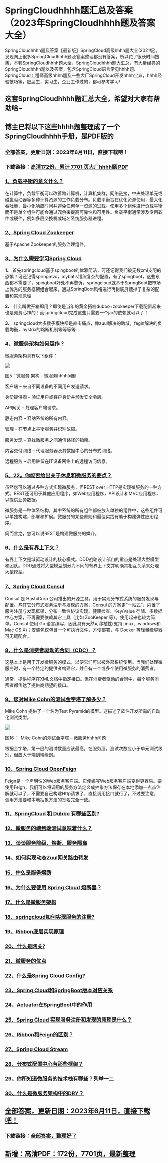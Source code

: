 # SpringCloudhhhh题汇总及答案（2023年SpringCloudhhhh题及答案大全）

SpringCloudhhhh题及答案【最新版】SpringCloud高级hhhh题大全(2021版)，发现网上很多SpringCloudhhhh题及答案整理都没有答案，所以花了很长时间搜集，本套SpringCloudhhhh题大全，SpringCloudhhhh题大汇总，有大量经典的SpringCloudhhhh题以及答案，包含SpringCloud语言常见hhhh题、SpringCloud工程师高级hhhh题及一些大厂SpringCloud开发hhhh宝典，hhhh经验技巧等，应届生，实习生，企业工作过的，都可参考学习!

## 这套SpringCloudhhhh题汇总大全，希望对大家有帮助哈~ 

## 博主已将以下这些hhhh题整理成了一个SpringCloudhhhh手册，是PDF版的


### 全部答案，更新日期：2023年6月11日，直接下载吧！
### 下载链接：[高清172份，累计 7701 页大厂hhhh题  PDF](https://gitee.com/souyunku/DevBooks/blob/master/docs/index.md)


### [1、负载平衡的意义什么？](https://gitee.com/souyunku/NewDevBooks/blob/master/docs/SpringCloud/SpringCloudhhhh题汇总及答案（2021年SpringCloudhhhh题及答案大全）.md#1负载平衡的意义什么)  


在计算中，负载平衡可以改善跨计算机，计算机集群，网络链接，中央处理单元或磁盘驱动器等多种计算资源的工作负载分布。负载平衡旨在优化资源使用，最大化吞吐量，最小化响应时间并避免任何单一资源的过载。使用多个组件进行负载平衡而不是单个组件可能会通过冗余来提高可靠性和可用性。负载平衡通常涉及专用软件或硬件，例如多层交换机或域名系统服务器进程。


### [2、Spring Cloud Zookeeper](https://gitee.com/souyunku/NewDevBooks/blob/master/docs/SpringCloud/SpringCloudhhhh题汇总及答案（2021年SpringCloudhhhh题及答案大全）.md#2spring-cloud-zookeeper)  


基于Apache Zookeeper的服务治理组件。


### [3、为什么需要学习Spring Cloud](https://gitee.com/souyunku/NewDevBooks/blob/master/docs/SpringCloud/SpringCloudhhhh题汇总及答案（2021年SpringCloudhhhh题及答案大全）.md#3为什么需要学习spring-cloud)  


**1、** 首先springcloud基于spingboot的优雅简洁，可还记得我们被无数xml支配的恐惧？可还记得springmvc，mybatis错综复杂的配置，有了spingboot，这些东西都不需要了，spingboot好处不再赘诉，springcloud就基于SpringBoot把市场上优秀的服务框架组合起来，通过SpringBoot风格进行再封装屏蔽掉了复杂的配置和实现原理

**2、** 什么叫做开箱即用？即使是当年的黄金搭档dubbo+zookeeper下载配置起来也是颇费心神的！而springcloud完成这些只需要一个jar的依赖就可以了！

**3、** springcloud大多数子模块都是直击痛点，像zuul解决的跨域，fegin解决的负载均衡，hystrix的熔断机制等等等等


### [4、微服务架构如何运作？](https://gitee.com/souyunku/NewDevBooks/blob/master/docs/SpringCloud/SpringCloudhhhh题汇总及答案（2021年SpringCloudhhhh题及答案大全）.md#4微服务架构如何运作)  


微服务架构具有以下组件：

![](https://gitee.com/souyunkutech/souyunku-home/raw/master/images/souyunku-web/2019/08/0816/01/img_5.png#alt=img%5C_5.png)

图5：微服务 架构 – 微服务hhhh问题

客户端 – 来自不同设备的不同用户发送请求。

身份提供商 – 验证用户或客户身份并颁发安全令牌。

API网关 – 处理客户端请求。

静态内容 – 容纳系统的所有内容。

管理 – 在节点上平衡服务并识别故障。

服务发现 – 查找微服务之间通信路径的指南。

内容交付网络 – 代理服务器及其数据中心的分布式网络。

远程服务 – 启用驻留在IT设备网络上的远程访问信息。


### [5、22。你能否给出关于休息和微服务的要点？](https://gitee.com/souyunku/NewDevBooks/blob/master/docs/SpringCloud/SpringCloudhhhh题汇总及答案（2021年SpringCloudhhhh题及答案大全）.md#522。你能否给出关于休息和微服务的要点)  


虽然您可以通过多种方式实现微服务，但REST over HTTP是实现微服务的一种方式。REST还可用于其他应用程序，如Web应用程序，API设计和MVC应用程序，以提供业务数据。

微服务是一种体系结构，其中系统的所有组件都被放入单独的组件中，这些组件可以单独构建，部署和扩展。微服务的某些原则和最佳实践有助于构建弹性应用程序。

简而言之，您可以说REST是构建微服务的媒介。


### [6、什么是有界上下文？](https://gitee.com/souyunku/NewDevBooks/blob/master/docs/SpringCloud/SpringCloudhhhh题汇总及答案（2021年SpringCloudhhhh题及答案大全）.md#6什么是有界上下文)  


有界上下文是域驱动设计的核心模式。DDD战略设计部门的重点是处理大型模型和团队。DDD通过将大型模型划分为不同的有界上下文并明确其相互关系来处理大型模型。


### [7、Spring Cloud Consul](https://gitee.com/souyunku/NewDevBooks/blob/master/docs/SpringCloud/SpringCloudhhhh题汇总及答案（2021年SpringCloudhhhh题及答案大全）.md#7spring-cloud-consul)  


Consul 是 HashiCorp 公司推出的开源工具，用于实现分布式系统的服务发现与配置。与其它分布式服务注册与发现的方案，Consul 的方案更“一站式”，内置了服务注册与发现框架、分布一致性协议实现、健康检查、Key/Value 存储、多数据中心方案，不再需要依赖其它工具（比如 ZooKeeper 等）。使用起来也较为简单。Consul 使用 Go 语言编写，因此具有天然可移植性(支持Linux、windows和Mac OS X)；安装包仅包含一个可执行文件，方便部署，与 Docker 等轻量级容器可无缝配合。


### [8、什么是消费者驱动的合同（CDC）？](https://gitee.com/souyunku/NewDevBooks/blob/master/docs/SpringCloud/SpringCloudhhhh题汇总及答案（2021年SpringCloudhhhh题及答案大全）.md#8什么是消费者驱动的合同cdc)  


这基本上是用于开发微服务的模式，以便它们可以被外部系统使用。当我们处理微服务时，有一个特定的提供者构建它，并且有一个或多个使用微服务的消费者。

通常，提供程序在XML文档中指定接口。但在消费者驱动的合同中，每个服务消费者都传达了提供商期望的接口。


### [9、您对Mike Cohn的测试金字塔了解多少？](https://gitee.com/souyunku/NewDevBooks/blob/master/docs/SpringCloud/SpringCloudhhhh题汇总及答案（2021年SpringCloudhhhh题及答案大全）.md#9您对mike-cohn的测试金字塔了解多少)  


Mike Cohn 提供了一个名为Test Pyramid的模型。这描述了软件开发所需的自动化测试类型。

![](https://gitee.com/souyunkutech/souyunku-home/raw/master/images/souyunku-web/2019/08/0816/01/img_19.png#alt=img%5C_19.png)

图16：  Mike Cohn的测试金字塔 – 微服务hhhh问题

根据金字塔，第一层的测试数量应该最高。在服务层，测试次数应小于单元测试级别，但应大于端到端级别。


### [10、Spring Cloud OpenFeign](https://gitee.com/souyunku/NewDevBooks/blob/master/docs/SpringCloud/SpringCloudhhhh题汇总及答案（2021年SpringCloudhhhh题及答案大全）.md#10spring-cloud-openfeign)  


Feign是一个声明性的Web服务客户端。它使编写Web服务客户端变得更容易。要使用Feign，我们可以将调用的服务方法定义成抽象方法保存在本地添加一点点注解就可以了，不需要自己构建Http请求了，直接调用接口就行了，不过要注意，调用方法要和本地抽象方法的签名完全一致。


### [11、SpringCloud 和 Dubbo 有哪些区别?](https://gitee.com/souyunku/NewDevBooks/blob/master/docs/SpringCloud/SpringCloudhhhh题汇总及答案（2021年SpringCloudhhhh题及答案大全）.md#11springcloud-和-dubbo-有哪些区别)  

### [12、微服务的端到端测试意味着什么？](https://gitee.com/souyunku/NewDevBooks/blob/master/docs/SpringCloud/SpringCloudhhhh题汇总及答案（2021年SpringCloudhhhh题及答案大全）.md#12微服务的端到端测试意味着什么)  

### [13、谈谈服务降级、熔断、服务隔离](https://gitee.com/souyunku/NewDevBooks/blob/master/docs/SpringCloud/SpringCloudhhhh题汇总及答案（2021年SpringCloudhhhh题及答案大全）.md#13谈谈服务降级熔断服务隔离)  

### [14、如何实现动态Zuul网关路由转发](https://gitee.com/souyunku/NewDevBooks/blob/master/docs/SpringCloud/SpringCloudhhhh题汇总及答案（2021年SpringCloudhhhh题及答案大全）.md#14如何实现动态zuul网关路由转发)  

### [15、什么是服务熔断](https://gitee.com/souyunku/NewDevBooks/blob/master/docs/SpringCloud/SpringCloudhhhh题汇总及答案（2021年SpringCloudhhhh题及答案大全）.md#15什么是服务熔断)  

### [16、为什么要使用 Spring Cloud 熔断器？](https://gitee.com/souyunku/NewDevBooks/blob/master/docs/SpringCloud/SpringCloudhhhh题汇总及答案（2021年SpringCloudhhhh题及答案大全）.md#16为什么要使用-spring-cloud-熔断器)  

### [17、什么是微服务架构](https://gitee.com/souyunku/NewDevBooks/blob/master/docs/SpringCloud/SpringCloudhhhh题汇总及答案（2021年SpringCloudhhhh题及答案大全）.md#17什么是微服务架构)  

### [18、springcloud如何实现服务的注册?](https://gitee.com/souyunku/NewDevBooks/blob/master/docs/SpringCloud/SpringCloudhhhh题汇总及答案（2021年SpringCloudhhhh题及答案大全）.md#18springcloud如何实现服务的注册)  

### [19、Ribbon底层实现原理](https://gitee.com/souyunku/NewDevBooks/blob/master/docs/SpringCloud/SpringCloudhhhh题汇总及答案（2021年SpringCloudhhhh题及答案大全）.md#19ribbon底层实现原理)  

### [20、什么是网关?](https://gitee.com/souyunku/NewDevBooks/blob/master/docs/SpringCloud/SpringCloudhhhh题汇总及答案（2021年SpringCloudhhhh题及答案大全）.md#20什么是网关)  

### [21、微服务的优点](https://gitee.com/souyunku/NewDevBooks/blob/master/docs/SpringCloud/SpringCloudhhhh题汇总及答案（2021年SpringCloudhhhh题及答案大全）.md#21微服务的优点)  

### [22、什么是Spring Cloud Config?](https://gitee.com/souyunku/NewDevBooks/blob/master/docs/SpringCloud/SpringCloudhhhh题汇总及答案（2021年SpringCloudhhhh题及答案大全）.md#22什么是spring-cloud-config)  

### [23、Spring Cloud和SpringBoot版本对应关系](https://gitee.com/souyunku/NewDevBooks/blob/master/docs/SpringCloud/SpringCloudhhhh题汇总及答案（2021年SpringCloudhhhh题及答案大全）.md#23spring-cloud和springboot版本对应关系)  

### [24、Actuator在SpringBoot中的作用](https://gitee.com/souyunku/NewDevBooks/blob/master/docs/SpringCloud/SpringCloudhhhh题汇总及答案（2021年SpringCloudhhhh题及答案大全）.md#24actuator在springboot中的作用)  

### [25、Spring Cloud 实现服务注册和发现的原理是什么？](https://gitee.com/souyunku/NewDevBooks/blob/master/docs/SpringCloud/SpringCloudhhhh题汇总及答案（2021年SpringCloudhhhh题及答案大全）.md#25spring-cloud-实现服务注册和发现的原理是什么)  

### [26、Ribbon和Feign的区别？](https://gitee.com/souyunku/NewDevBooks/blob/master/docs/SpringCloud/SpringCloudhhhh题汇总及答案（2021年SpringCloudhhhh题及答案大全）.md#26ribbon和feign的区别)  

### [27、Spring Cloud Stream](https://gitee.com/souyunku/NewDevBooks/blob/master/docs/SpringCloud/SpringCloudhhhh题汇总及答案（2021年SpringCloudhhhh题及答案大全）.md#27spring-cloud-stream)  

### [28、分布式配置中心有那些框架？](https://gitee.com/souyunku/NewDevBooks/blob/master/docs/SpringCloud/SpringCloudhhhh题汇总及答案（2021年SpringCloudhhhh题及答案大全）.md#28分布式配置中心有那些框架)  

### [29、你所知道微服务的技术栈有哪些？列举一二](https://gitee.com/souyunku/NewDevBooks/blob/master/docs/SpringCloud/SpringCloudhhhh题汇总及答案（2021年SpringCloudhhhh题及答案大全）.md#29你所知道微服务的技术栈有哪些列举一二)  

### [30、什么是微服务架构中的DRY？](https://gitee.com/souyunku/NewDevBooks/blob/master/docs/SpringCloud/SpringCloudhhhh题汇总及答案（2021年SpringCloudhhhh题及答案大全）.md#30什么是微服务架构中的dry)  






## [全部答案，更新日期：2023年6月11日，直接下载吧！](https://gitee.com/souyunku/DevBooks/blob/master/docs/daan.md)

### 下载链接：[全部答案，整理好了](https://gitee.com/souyunku/NewDevBooks/blob/master/docs/daan.md)




## [新增：高清PDF：172份，7701页，最新整理](https://gitee.com/souyunku/DevBooks/blob/master/docs/daan.md)
